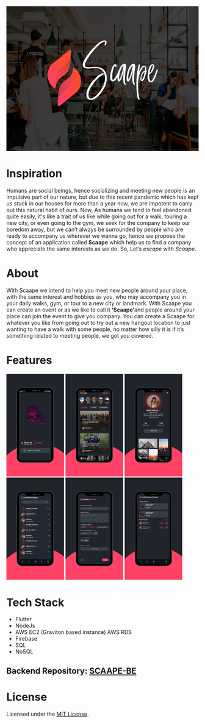 <img src="ReadmeImages/Untitled design.png" raw="true" height="380px" width="100%">

<h1>Inspiration</h1>
<p>Humans are social beings, hence socializing and meeting new people is an impulsive part of our nature, but due to this recent pandemic which has kept us stuck in our houses for more than a year now, we are impotent to carry out this natural habit of ours. Now, As humans we tend to feel abandoned quite easily, it's like a trait of us like while going out for a walk, touring a new city, or even going to the gym, we seek for the company to keep our boredom away, but we can’t always be surrounded by people who are ready to accompany us wherever we wanna go, hence we propose the concept of an application called <b>Scaape</b> which help us to find a company who appreciate the same interests as we do. So, Let’s <i>escape</i> with <i>Scaape</i>.
</p>

<h1>About</h2>
<p> With Scaape we intend to help you meet new people around your place, with the same interest and hobbies as you,  who may accompany you in your daily walks, gym, or tour to a new city or landmark. With Scaape you can create an event or as we like to call it <b>‘Scaape’</b>and people around your place can join the event to give you company. You can create a Scaape for whatever you like from going out to try out a new hangout location to just wanting to have a walk with some people, no matter how silly it is if it’s something related to meeting people, we got you covered.
</p>

<h1>Features</h2>

<div>
  <img src="ReadmeImages/scaape-app-icon (1).png"  width="30%">
  <img src="ReadmeImages/scaape-app-icon (4).png"  width="30%">
  <img src="ReadmeImages/scaape-app-icon (3).png"  width="30%">
</div>

<div>
  <img src="ReadmeImages/scaape-app-icon (6).png"  width="30%">
  <img src="ReadmeImages/scaape-app-icon (2).png"  width="30%">
  <img src="ReadmeImages/scaape-app-icon (5).png"  width="30%">
</div>
<h1>Tech Stack</h1>
<ul>
  <li>Flutter</li>
  <li>NodeJs</li>
  <li>AWS EC2 (Graviton based instance) AWS RDS</li>
  <li>Firebase</li>
  <li>SQL</li>
  <li>NoSQL</li>
</ul>
<h2>Backend Repository: <a href="https://github.com/Scaape/Scaape_node_BE">SCAAPE-BE</a></h2>
<h1>License</h1>
Licensed under the <a href="https://github.com/Scaape/Scaape-flutter-FE/blob/readme/LICENSE">MIT License</a>.

